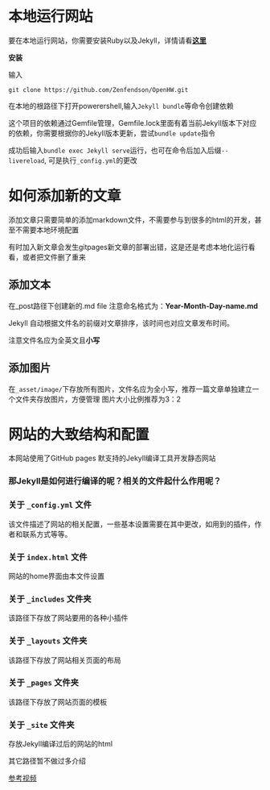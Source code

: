 # 本地运行网站

要在本地运行网站，你需要安装Ruby以及Jekyll，详情请看[**这里**](https://jekyllrb.com/docs/installation/)

**安装**

输入

```
git clone https://github.com/Zenfendson/OpenHW.git 
```

在本地的根路径下打开powerershell,输入`Jekyll bundle`等命令创建依赖

这个项目的依赖通过Gemfile管理，Gemfile.lock里面有着当前Jekyll版本下对应的依赖，你需要根据你的Jekyll版本更新，尝试`bundle update`指令

成功后输入`bundle exec Jekyll serve`运行，也可在命令后加入后缀`--livereload`, 可是执行`_config.yml`的更改

# 如何添加新的文章

添加文章只需要简单的添加markdown文件，不需要参与到很多的html的开发，甚至不需要本地环境配置

有时加入新文章会发生gitpages新文章的部署出错，这是还是考虑本地化运行看看，或者把文件删了重来

## 添加文本

在_post路径下创建新的.md file 注意命名格式为：**Year-Month-Day-name.md**

Jekyll 自动根据文件名的前缀对文章排序，该时间也对应文章发布时间。

注意文件名应为全英文且**小写**

## 添加图片

在`_asset/image/`下存放所有图片，文件名应为全小写，推荐一篇文章单独建立一个文件夹存放图片，方便管理
图片大小比例推荐为3：2

# 网站的大致结构和配置

本网站使用了GitHub pages 默支持的Jekyll编译工具开发静态网站

### 那Jekyll是如何进行编译的呢？相关的文件起什么作用呢？

### 关于 `_config.yml` 文件

该文件描述了网站的相关配置，一些基本设置需要在其中更改，如用到的插件，作者和联系方式等等。

### 关于 `index.html` 文件

网站的home界面由本文件设置

### 关于 `_includes` 文件夹

该路径下存放了网站要用的各种小插件

### 关于 `_layouts` 文件夹

该路径下存放了网站相关页面的布局

### 关于 `_pages` 文件夹

该路径下存放了网站页面的模板

### 关于 `_site` 文件夹

存放Jekyll编译过后的网站的html

其它路径暂不做过多介绍

[参考视频](https://www.youtube.com/watch?v=Zt_QzSbyDcw&t=897s)
